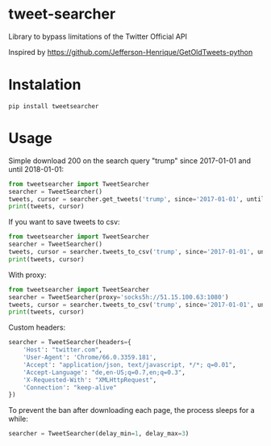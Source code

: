 # tweet-searcher
Library to bypass limitations of the Twitter Official API

Inspired by https://github.com/Jefferson-Henrique/GetOldTweets-python

# Instalation

```
pip install tweetsearcher
```

# Usage
Simple download 200 on the search query "trump" since 2017-01-01 and until 2018-01-01:

```python
from tweetsearcher import TweetSearcher
searcher = TweetSearcher()
tweets, cursor = searcher.get_tweets('trump', since='2017-01-01', until='2018-01-01', max_tweets=200)
print(tweets, cursor)
```

If you want to save tweets to csv:

```python
from tweetsearcher import TweetSearcher
searcher = TweetSearcher()
tweets, cursor = searcher.tweets_to_csv('trump', since='2017-01-01', until='2018-01-01', max_tweets=200)
print(tweets, cursor)
```

With proxy:

```python
from tweetsearcher import TweetSearcher
searcher = TweetSearcher(proxy='socks5h://51.15.100.63:1080')
tweets, cursor = searcher.tweets_to_csv('trump', since='2017-01-01', until='2018-01-01', max_tweets=200)
print(tweets, cursor)
```

Custom headers:

```python
searcher = TweetSearcher(headers={
    'Host': "twitter.com",
    'User-Agent': 'Chrome/66.0.3359.181',
    'Accept': "application/json, text/javascript, */*; q=0.01",
    'Accept-Language': "de,en-US;q=0.7,en;q=0.3",
    'X-Requested-With': "XMLHttpRequest",
    'Connection': "keep-alive"
})
```

To prevent the ban after downloading each page, the process sleeps for a while:

```python
searcher = TweetSearcher(delay_min=1, delay_max=3)
```


